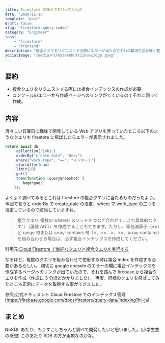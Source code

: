 ```yaml
---
title: Firestore の複合クエリってなんだ
date: "2020-11-15"
template: "post"
draft: false
slug: "firestore-query-index"
category: "Engineer"
tags:
    - "firestore"
    - "frontend"
description: "複合クエリをリクエストする際にエラーが出たのでそれの解消方法を軽く載せて置きつつ、そのあたりを調査。"
socialImage: "/media/FireStoreMultiIndex/ogp.jpeg"
---
```


## 要約

-   複合クエリをリクエストする際には複合インデックスの作成が必要
-   コンソールのエラーから作成ページへのリンクがでているのでそれに剃って作成。

## 内容

清々しい日曜日に趣味で開発している Web アプリを弄っていたところ以下のようなクエリを firestore に飛ばしたらエラーが表示されました。

```js
return await db
    .collection("jobs")
    .orderBy("create_date", "desc")
    .where("work_type", "==", "インターン")
    .startAfter(num)
    .limit(20)
    .get()
    .then(function (querySnapshot) {
        hogehgoe;
    });
```

よくよく調べてみるとこれは firestore の複合クエリに当たるものだったよう。
今回で言うと orderBy で create_date の指定、where で work_type の二つを指定しているので該当していますね。

> 複合クエリ
> 複数の where() メソッドをつなぎ合わせて、より具体的なクエリ（論理 AND）を作成することもできます。ただし、等価演算子（==）と range 句または array-contains 句（<、<=、>、>=、array-contains）を組み合わせる場合は、必ず複合インデックスを作成してください。

引用元:[Cloud Firestore で単純なクエリと複合クエリを実行する](https://firebase.google.com/docs/firestore/query-data/queries?hl=ja)

なるほど、複数のクエリを組み合わせて使用する時は複合 index を作成する必要があるらしい。
親切に google console のエラーの欄に複合インデックスを作成するページへのリンクが出ていたので、それを踏んで firebase から複合クエリを作成（作成に 3 分ほどかかりました）。
再度、同様のクエリを飛ばしてみたところ正常にデータを取得する事ができました。

参照:公式ドキュメント Cloud Firestore でのインデックス管理[https://firebase.google.com/docs/firestore/query-data/indexing?hl=ja]

## まとめ

NoSQL あたり、もうすこしちゃんと調べて開発したいと思いました。(小学生並の感想)
このあたり RDB の方が柔軟なのかな。
